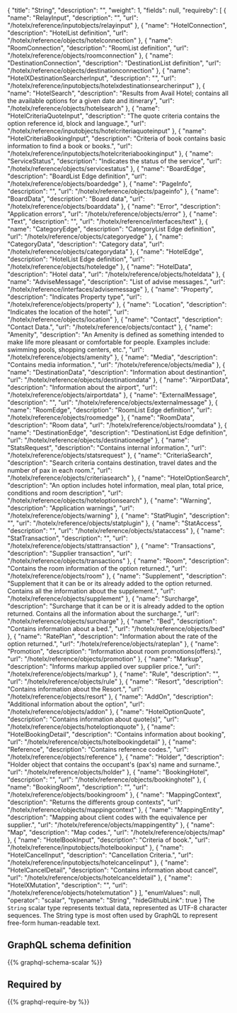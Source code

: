 {
  "title": "String",
  "description": "",
  "weight": 1,
  "fields": null,
  "requireby": [
    {
      "name": "RelayInput",
      "description": "",
      "url": "/hotelx/reference/inputobjects/relayinput"
    },
    {
      "name": "HotelConnection",
      "description": "HotelList definition",
      "url": "/hotelx/reference/objects/hotelconnection"
    },
    {
      "name": "RoomConnection",
      "description": "RoomList definition",
      "url": "/hotelx/reference/objects/roomconnection"
    },
    {
      "name": "DestinationConnection",
      "description": "DestinationList definition",
      "url": "/hotelx/reference/objects/destinationconnection"
    },
    {
      "name": "HotelXDestinationSearcherInput",
      "description": "",
      "url": "/hotelx/reference/inputobjects/hotelxdestinationsearcherinput"
    },
    {
      "name": "HotelSearch",
      "description": "Results from Avail Hotel; contains all the available options for a given date and itinerary",
      "url": "/hotelx/reference/objects/hotelsearch"
    },
    {
      "name": "HotelCriteriaQuoteInput",
      "description": "The quote criteria contains the option reference id, block and language.",
      "url": "/hotelx/reference/inputobjects/hotelcriteriaquoteinput"
    },
    {
      "name": "HotelCriteriaBookingInput",
      "description": "Criteria of book contains basic information to find a book or books.",
      "url": "/hotelx/reference/inputobjects/hotelcriteriabookinginput"
    },
    {
      "name": "ServiceStatus",
      "description": "Indicates the status of the service",
      "url": "/hotelx/reference/objects/servicestatus"
    },
    {
      "name": "BoardEdge",
      "description": "BoardList Edge definition",
      "url": "/hotelx/reference/objects/boardedge"
    },
    {
      "name": "PageInfo",
      "description": "",
      "url": "/hotelx/reference/objects/pageinfo"
    },
    {
      "name": "BoardData",
      "description": "Board data",
      "url": "/hotelx/reference/objects/boarddata"
    },
    {
      "name": "Error",
      "description": "Application errors",
      "url": "/hotelx/reference/objects/error"
    },
    {
      "name": "Text",
      "description": "",
      "url": "/hotelx/reference/interfaces/text"
    },
    {
      "name": "CategoryEdge",
      "description": "CategoryList Edge definition",
      "url": "/hotelx/reference/objects/categoryedge"
    },
    {
      "name": "CategoryData",
      "description": "Category data",
      "url": "/hotelx/reference/objects/categorydata"
    },
    {
      "name": "HotelEdge",
      "description": "HotelList Edge definition",
      "url": "/hotelx/reference/objects/hoteledge"
    },
    {
      "name": "HotelData",
      "description": "Hotel data",
      "url": "/hotelx/reference/objects/hoteldata"
    },
    {
      "name": "AdviseMessage",
      "description": "List of advise messages.",
      "url": "/hotelx/reference/interfaces/advisemessage"
    },
    {
      "name": "Property",
      "description": "Indicates Property type",
      "url": "/hotelx/reference/objects/property"
    },
    {
      "name": "Location",
      "description": "Indicates the location of the hotel",
      "url": "/hotelx/reference/objects/location"
    },
    {
      "name": "Contact",
      "description": "Contact Data.",
      "url": "/hotelx/reference/objects/contact"
    },
    {
      "name": "Amenity",
      "description": "An Amenity is defined as something intended to make life more pleasant or comfortable for people. Examples include: swimming pools, shopping centers, etc.",
      "url": "/hotelx/reference/objects/amenity"
    },
    {
      "name": "Media",
      "description": "Contains media information.",
      "url": "/hotelx/reference/objects/media"
    },
    {
      "name": "DestinationData",
      "description": "Information about destinantion",
      "url": "/hotelx/reference/objects/destinationdata"
    },
    {
      "name": "AirportData",
      "description": "Information about the airport",
      "url": "/hotelx/reference/objects/airportdata"
    },
    {
      "name": "ExternalMessage",
      "description": "",
      "url": "/hotelx/reference/objects/externalmessage"
    },
    {
      "name": "RoomEdge",
      "description": "RoomList Edge definition",
      "url": "/hotelx/reference/objects/roomedge"
    },
    {
      "name": "RoomData",
      "description": "Room data",
      "url": "/hotelx/reference/objects/roomdata"
    },
    {
      "name": "DestinationEdge",
      "description": "DestinationList Edge definition",
      "url": "/hotelx/reference/objects/destinationedge"
    },
    {
      "name": "StatsRequest",
      "description": "Contains internal information.",
      "url": "/hotelx/reference/objects/statsrequest"
    },
    {
      "name": "CriteriaSearch",
      "description": "Search criteria contains destination, travel dates and the number of pax in each room.",
      "url": "/hotelx/reference/objects/criteriasearch"
    },
    {
      "name": "HotelOptionSearch",
      "description": "An option includes hotel information, meal plan, total price, conditions and room description",
      "url": "/hotelx/reference/objects/hoteloptionsearch"
    },
    {
      "name": "Warning",
      "description": "Application warnings",
      "url": "/hotelx/reference/objects/warning"
    },
    {
      "name": "StatPlugin",
      "description": "",
      "url": "/hotelx/reference/objects/statplugin"
    },
    {
      "name": "StatAccess",
      "description": "",
      "url": "/hotelx/reference/objects/stataccess"
    },
    {
      "name": "StatTransaction",
      "description": "",
      "url": "/hotelx/reference/objects/stattransaction"
    },
    {
      "name": "Transactions",
      "description": "Supplier transaction",
      "url": "/hotelx/reference/objects/transactions"
    },
    {
      "name": "Room",
      "description": "Contains the room information of the option returned.",
      "url": "/hotelx/reference/objects/room"
    },
    {
      "name": "Supplement",
      "description": "Supplement that it can be or its already added to the option returned. Contains all the information about the supplement.",
      "url": "/hotelx/reference/objects/supplement"
    },
    {
      "name": "Surcharge",
      "description": "Surcharge that it can be or it is already added to the option returned. Contains all the information about the surcharge.",
      "url": "/hotelx/reference/objects/surcharge"
    },
    {
      "name": "Bed",
      "description": "Contains information about a bed.",
      "url": "/hotelx/reference/objects/bed"
    },
    {
      "name": "RatePlan",
      "description": "Information about the rate of the option returned.",
      "url": "/hotelx/reference/objects/rateplan"
    },
    {
      "name": "Promotion",
      "description": "Information about room promotions(offers).",
      "url": "/hotelx/reference/objects/promotion"
    },
    {
      "name": "Markup",
      "description": "Informs markup applied over supplier price.",
      "url": "/hotelx/reference/objects/markup"
    },
    {
      "name": "Rule",
      "description": "",
      "url": "/hotelx/reference/objects/rule"
    },
    {
      "name": "Resort",
      "description": "Contains information about the Resort.",
      "url": "/hotelx/reference/objects/resort"
    },
    {
      "name": "AddOn",
      "description": "Additional information about the option",
      "url": "/hotelx/reference/objects/addon"
    },
    {
      "name": "HotelOptionQuote",
      "description": "Contains information about quote(s)",
      "url": "/hotelx/reference/objects/hoteloptionquote"
    },
    {
      "name": "HotelBookingDetail",
      "description": "Contains information about booking",
      "url": "/hotelx/reference/objects/hotelbookingdetail"
    },
    {
      "name": "Reference",
      "description": "Contains reference codes.",
      "url": "/hotelx/reference/objects/reference"
    },
    {
      "name": "Holder",
      "description": "Holder object that contains the occupant's (pax's) name and surname.",
      "url": "/hotelx/reference/objects/holder"
    },
    {
      "name": "BookingHotel",
      "description": "",
      "url": "/hotelx/reference/objects/bookinghotel"
    },
    {
      "name": "BookingRoom",
      "description": "",
      "url": "/hotelx/reference/objects/bookingroom"
    },
    {
      "name": "MappingContext",
      "description": "Returns the differents group contexts",
      "url": "/hotelx/reference/objects/mappingcontext"
    },
    {
      "name": "MappingEntity",
      "description": "Mapping about client codes with the equivalence per supplier.",
      "url": "/hotelx/reference/objects/mappingentity"
    },
    {
      "name": "Map",
      "description": "Map codes.",
      "url": "/hotelx/reference/objects/map"
    },
    {
      "name": "HotelBookInput",
      "description": "Criteria of book.",
      "url": "/hotelx/reference/inputobjects/hotelbookinput"
    },
    {
      "name": "HotelCancelInput",
      "description": "Cancellation Criteria.",
      "url": "/hotelx/reference/inputobjects/hotelcancelinput"
    },
    {
      "name": "HotelCancelDetail",
      "description": "Contains information about cancel",
      "url": "/hotelx/reference/objects/hotelcanceldetail"
    },
    {
      "name": "HotelXMutation",
      "description": "",
      "url": "/hotelx/reference/objects/hotelxmutation"
    }
  ],
  "enumValues": null,
  "operator": "scalar",
  "typename": "String",
  "hideGithubLink": true
}
The `String` scalar type represents textual data, represented as UTF-8 character sequences. The String type is most often used by GraphQL to represent free-form human-readable text.
## GraphQL schema definition

{{% graphql-schema-scalar %}}

## Required by

{{% graphql-require-by %}}
